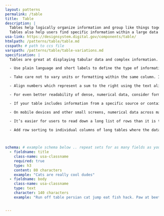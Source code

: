 ```yaml
---
layout: patterns
permalink: /table
title:  Table
description: |
  Tables help logically organize information and group like things together, and they make it easier to understand complex content. They’re especially useful for showing long lists of sequential or structured content. Users read tables one row or column at a time making it easier to digest or compare information.
  Tables also help users find specific information within a large data set. For example, if someone is looking for how much their tax is based on their income for a particular year, it’s much easier to find the intersection of that year and income range, rather than scan or read an entire paragraph of text.
usa-link: https://designsystem.digital.gov/components/table/
htmlpath: /patterns/table/table.md
csspath: # path to ccs file
varspath: /patterns/table/table-variations.md
specification: |
  Tables are great at displaying tabular data and complex information. Minimal visual styling helps surface this information more easily.

  - Use plain language and short labels to define the type of information that can be found in each column or row. 

  - Take care not to vary units or formatting within the same column. Instead, normalize values so they can be easily compared. For example, if most of the rows in a table show a count in days, don’t have some rows that count by weeks.

  - Align numbers which represent a sum to the right using the text alignment utilities on the table cells.

  - For even better readability of dense, numerical data, consider formatting numbers that convey amounts such as percentages, currency, or tallies in a monospace font. (There’s no need to apply monospace formatting or alignment to phone numbers, zip codes, dates, or other number content that can’t be totaled.)

  - If your table includes information from a specific source or contains frequently updated content, provide the source and/or last updated date. This is especially useful if your table summarizes data from a more extensive source.

  - On mobile devices and other small screens, numerical data across many columns can be easier to understand if the table scrolls horizontally. Directory lists are more readable if the rows display in a stacked layout. For tables with more than 2 columns, make sure you choose either a scrollable or a stacked variant.

  - It’s easier for users to read down a long list of rows than it is to read across a long list of columns. Eliminate columns when possible or consider swapping the columns and rows to improve scannability.

  - Add row sorting to individual columns of long tables where the data can be logically ordered either alphabetically or numerically.

  

schema: # example schema below .. repeat sets for as many fields as you have
  - fieldname: title
    class-name: usa-classname
    required: true
    type: h3
    content: 80 characters
    example: "Cats are really cool dudes"
  - fieldname: body
    class-name: usa-classname
    type: text
    character: 140 characters
    example: "Run off table persian cat jump eat fish hack. Paw at beetle and eat it before it gets away demand"


---
```

<!--- if extra information is needed for this pattern, write here in Markdown. -->
<!--- to learn markdown format go to https://docs.github.com/en/github/writing-on-github/basic-writing-and-formatting-syntax -->


